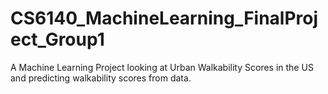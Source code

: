 # CS6140_MachineLearning_FinalProject_Group1
A Machine Learning Project looking at Urban Walkability Scores in the US and predicting walkability scores from data.
